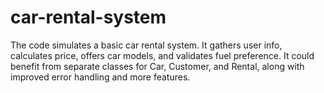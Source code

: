 # car-rental-system
The code simulates a basic car rental system. It gathers user info, calculates price, offers car models, and validates fuel preference. It could benefit from separate classes for Car, Customer, and Rental, along with improved error handling and more features. 
